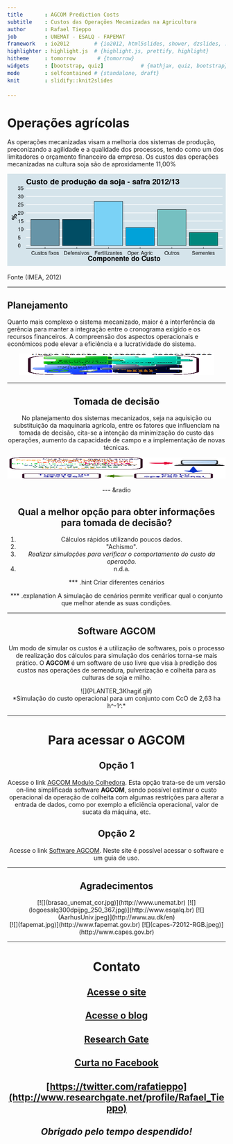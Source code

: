 ```yaml
---
title       : AGCOM Prediction Costs
subtitle    : Custos das Operações Mecanizadas na Agricultura
author      : Rafael Tieppo
job         : UNEMAT - ESALQ - FAPEMAT
framework   : io2012        # {io2012, html5slides, shower, dzslides, ...}
highlighter : highlight.js  # {highlight.js, prettify, highlight}
hitheme     : tomorrow       # {tomorrow} 
widgets     : [bootstrap, quiz]            # {mathjax, quiz, bootstrap}
mode        : selfcontained # {standalone, draft}
knit        : slidify::knit2slides

---
```


# Operações agrícolas
As operações mecanizadas visam a melhoria dos sistemas de produção,
preconizando a agilidade e a qualidade dos processos, tendo como um dos
limitadores o orçamento financeiro da empresa. Os custos das operações
mecanizadas na cultura soja são de aproxidamente 11,00% 

![plot of chunk unnamed-chunk-1](assets/fig/unnamed-chunk-1-1.png) 


Fonte (IMEA, 2012)

--- 

## Planejamento

Quanto mais complexo o sistema mecanizado, maior é a interferência da gerência
para manter a integração entre o cronograma exigido e os recursos
financeiros. A compreensão dos aspectos operacionais e econômicos pode 
elevar a eficiência e a lucratividade do sistema. 

<center><img src = PLOT_PLANNING_2a.png  width="450" height="50" /><center>


---

## Tomada de decisão

No planejamento dos sistemas mecanizados, seja na aquisição ou substituição da
maquinaria agrícola, entre os fatores que influenciam na tomada de decisão,
cita-se a intenção da minimização do custo das operações, aumento da
capacidade de campo e a implementação de novas técnicas. 

<center><img src = TAKE_DECISION.png  width="600" height="50" /><center>


---  &radio
## Qual a melhor opção para obter informações para tomada de decisão?

1. Cálculos rápidos utilizando poucos dados.
2. "Achismo". 
3. _Realizar simulações para verificar o comportamento do custo da operação._
4. n.d.a.

*** .hint 
Criar diferentes cenários 

*** .explanation 
A simulação de cenários permite verificar qual o conjunto que melhor atende as
suas condições. 

--- 

## Software AGCOM

Um modo de simular os custos é a utilização de softwares, pois o processo de
realização dos cálculos para simulação dos cenários torna-se mais prático. O
**AGCOM** é um software de uso livre que visa à predição dos 
custos nas operações de semeadura, pulverização e colheita para as culturas de
soja e milho.

<center>![](PLANTER_3Khagif.gif)<center>

<center>*Simulação do custo operacional para um conjunto com CcO de 2,63 ha h^-1^.*<center>



---

# Para acessar o **AGCOM** 


## Opção 1
Acesse o link
[AGCOM Modulo Colhedora](https://agcom.shinyapps.io/HARVEST/). Esta
opção trata-se de um versão on-line simplificada software **AGCOM**, sendo possível
estimar o custo operacional da operação de colheita com algumas restrições para
alterar a entrada de dados, como por exemplo a eficiência operacional, valor de
sucata da máquina, etc.

## Opção 2
Acesse o link
[Software AGCOM](https://sites.google.com/site/com4agriculture/software-agcom). Neste
site é possível acessar o software e um guia de uso. 

---

## Agradecimentos

<center>[![](brasao_unemat_cor.jpg)](http://www.unemat.br)   [![](logoesalq300dpijpg_250_367.jpg)](http://www.esqalq.br) 
[![](AarhusUniv.jpeg)](http://www.au.dk/en)<center> 


<center>[![](fapemat.jpg)](http://www.fapemat.gov.br)  [![](capes-72012-RGB.jpeg)](http://www.capes.gov.br)<center>




---
# **Contato**


## [Acesse o site](https://sites.google.com/site/com4agriculture/)

## [Acesse o blog](https://sistemasagricolas.wordpress.com/)

## [Research Gate](http://www.researchgate.net/profile/Rafael_Tieppo)

## [Curta no Facebook](https://www.facebook.com/com4agriculture#)

## [https://twitter.com/rafatieppo](http://www.researchgate.net/profile/Rafael_Tieppo)

##
##


## *Obrigado pelo tempo despendido!*



